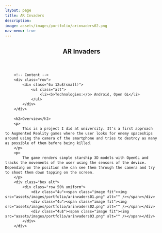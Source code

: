 ```yaml
---
layout: page
title: AR Invaders
description:
image: assets/images/portfolio/arinvaders02.png
nav-menu: true
---
```


<!-- Main -->
<div id="main" class="alt">

<!-- One -->
<section id="one">
	<div class="inner">
		<header class="major">
			<h1>AR Invaders</h1>
		</header>

		<!-- Content -->
		<div class="row">
			<div class="6u 12u$(small)">
				<ul class="alt">
					<li><b>Technologies:</b> Android, Open GL</li>
				</ul>
			</div>
		</div>

		<h2>Overview</h2>
		<p>
			This is a project I did at university. It's a first approach to Augmented Reality games where the user looks for enemy spaceships around using the camera of the smartphone and tries to destroy as many as possible of them before being killed.
		</p>
		<p>
			The game renders simple starship 3D models with OpenGL and tracks the movements of the user using the sensors of the device. Depending on the position she can see them through the camera and try to shoot them down tapping on the screen.
		</p>
		<div class="box alt">
			<div class="row 50% uniform">
				<div class="4u"><span class="image fit"><img src="assets/images/portfolio/arinvaders01.png" alt="" /></span></div>
				<div class="4u"><span class="image fit"><img src="assets/images/portfolio/arinvaders02.png" alt="" /></span></div>
				<div class="4u$"><span class="image fit"><img src="assets/images/portfolio/arinvaders03.png" alt="" /></span></div>
			</div>
		</div>

</div>
</section>

</div>
